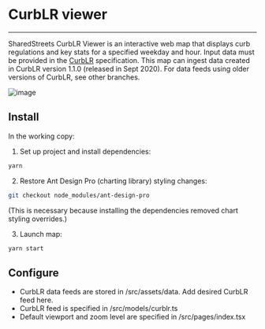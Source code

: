# CurbLR viewer
---

SharedStreets CurbLR Viewer is an interactive web map that displays curb regulations and key stats for a specified weekday and hour. Input data must be provided in the [CurbLR](https://www.github.com/sharedstreets/curblr) specification. This map can ingest data created in CurbLR version 1.1.0 (released in Sept 2020). For data feeds using older versions of CurbLR, see other branches.

![image](https://user-images.githubusercontent.com/9657971/71771664-f759a780-2ef3-11ea-9465-19feb35f5d5d.png)

## Install

In the working copy:

1. Set up project and install dependencies:
```sh
yarn
```

2. Restore Ant Design Pro (charting library) styling changes:
```sh
git checkout node_modules/ant-design-pro
```
(This is necessary because installing the dependencies removed chart styling overrides.)

3. Launch map:
```sh
yarn start
```

## Configure

- CurbLR data feeds are stored in /src/assets/data. Add desired CurbLR feed here.
- CurbLR feed is specified in /src/models/curblr.ts
- Default viewport and zoom level are specified in /src/pages/index.tsx
